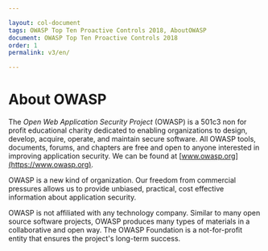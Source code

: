 ```yaml
---

layout: col-document
tags: OWASP Top Ten Proactive Controls 2018, AboutOWASP
document: OWASP Top Ten Proactive Controls 2018
order: 1
permalink: v3/en/

---
```


# About OWASP


The *Open Web Application Security Project* (OWASP) is a 501c3 non for profit educational charity dedicated to enabling organizations to design, develop, acquire, operate, and maintain secure software. All OWASP tools, documents, forums, and chapters are free and open to anyone interested in improving application security. We can be found at [www.owasp.org](https://www.owasp.org).

OWASP is a new kind of organization. Our freedom from commercial pressures allows us to provide unbiased, practical, cost effective information about application security.

OWASP is not affiliated with any technology company. Similar to many open source software projects, OWASP produces many types of materials in a collaborative and open way. The OWASP Foundation is a not-for-profit entity that ensures the project's long-term success.
